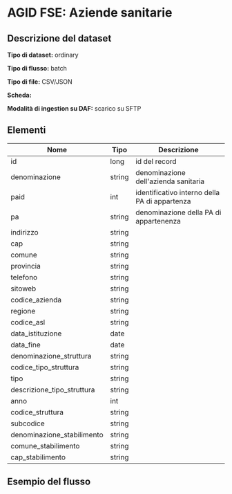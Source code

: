 # AGID FSE: Aziende sanitarie

## Descrizione del dataset


**Tipo di dataset:** ordinary

**Tipo di flusso:** batch

**Tipo di file:** CSV/JSON

**Scheda:** 

**Modalità di ingestion su DAF:** scarico su SFTP


## Elementi
| Nome | Tipo   | Descrizione                     |
|------|--------|---------------------------------|
| id | long | id del record |
| denominazione | string | denominazione dell'azienda sanitaria |
| paid | int | identificativo interno della PA di appartenza |
| pa | string | denominazione della PA di appartenenza |
| indirizzo | string | |
| cap | string | |
| comune | string | |
| provincia | string | |
| telefono | string | |
| sitoweb | string | |
| codice_azienda | string | |
| regione | string | |
| codice_asl | string | |
| data_istituzione | date | |
| data_fine | date | |
| denominazione_struttura | string | |
| codice_tipo_struttura | string | |
| tipo | string | |
| descrizione_tipo_struttura | string | |
| anno | int | |
| codice_struttura | string | |
| subcodice | string | |
| denominazione_stabilimento | string | |
| comune_stabilimento | string | |
| cap_stabilimento | string | |


## Esempio del flusso

```

```

